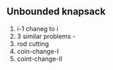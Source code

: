 ## Unbounded knapsack


1. i-1 chaneg to i
2. 3 similar problems -
1. rod cutting
2. coin-change-I
3. coint-change-II